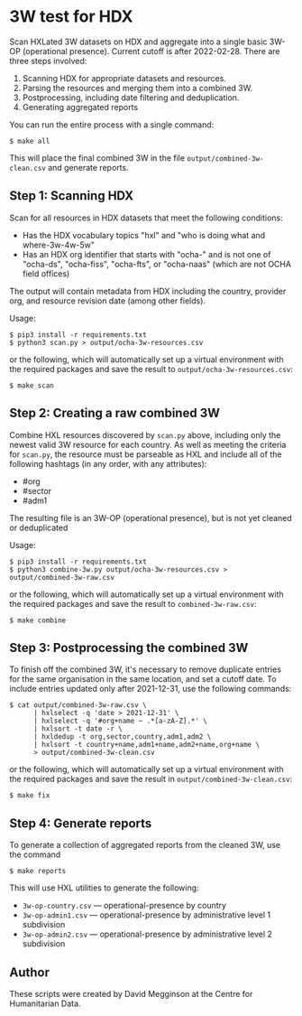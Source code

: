 3W test for HDX
===============

Scan HXLated 3W datasets on HDX and aggregate into a single basic 3W-OP (operational presence). Current cutoff is after 2022-02-28. There are three steps involved:

1. Scanning HDX for appropriate datasets and resources.
2. Parsing the resources and merging them into a combined 3W.
3. Postprocessing, including date filtering and deduplication.
4. Generating aggregated reports

You can run the entire process with a single command:

```
$ make all
```

This will place the final combined 3W in the file ``output/combined-3w-clean.csv`` and generate reports.


## Step 1: Scanning HDX

Scan for all resources in HDX datasets that meet the following conditions:

* Has the HDX vocabulary topics "hxl" and "who is doing what and where-3w-4w-5w"
* Has an HDX org identifier that starts with "ocha-" and is not one of "ocha-ds", "ocha-fiss", "ocha-fts", or "ocha-naas" (which are not OCHA field offices)

The output will contain metadata from HDX including the country, provider org, and resource revision date (among other fields).

Usage:

```
$ pip3 install -r requirements.txt
$ python3 scan.py > output/ocha-3w-resources.csv
```

or the following, which will automatically set up a virtual environment with the required packages and save the result to ``output/ocha-3w-resources.csv``:

```
$ make scan
```


## Step 2: Creating a raw combined 3W

Combine HXL resources discovered by ``scan.py`` above, including only the newest valid 3W resource for each country. As well as meeting the criteria for ``scan.py``, the resource must be parseable as HXL and include all of the following hashtags (in any order, with any attributes):

* #org
* #sector
* #adm1

The resulting file is an 3W-OP (operational presence), but is not yet cleaned or deduplicated

Usage:

```
$ pip3 install -r requirements.txt
$ python3 combine-3w.py output/ocha-3w-resources.csv > output/combined-3w-raw.csv
```

or the following, which will automatically set up a virtual environment with the required packages and save the result to ``combined-3w-raw.csv``:

```
$ make combine
```


## Step 3: Postprocessing the combined 3W

To finish off the combined 3W, it's necessary to remove duplicate entries for the same organisation in the same location, and set a cutoff date. To include entries updated only after 2021-12-31, use the following commands:

```
$ cat output/combined-3w-raw.csv \
      | hxlselect -q 'date > 2021-12-31' \
      | hxlselect -q '#org+name ~ .*[a-zA-Z].*' \
      | hxlsort -t date -r \
      | hxldedup -t org,sector,country,adm1,adm2 \
      | hxlsort -t country+name,adm1+name,adm2+name,org+name \
      > output/combined-3w-clean.csv
```

or the following, which will automatically set up a virtual environment with the required packages and save the result in ``output/combined-3w-clean.csv``:

```
$ make fix
```


## Step 4: Generate reports

To generate a collection of aggregated reports from the cleaned 3W, use the command

```
$ make reports
```

This will use HXL utilities to generate the following:

- ``3w-op-country.csv`` — operational-presence by country
- ``3w-op-admin1.csv`` — operational-presence by administrative level 1 subdivision
- ``3w-op-admin2.csv`` — operational-presence by administrative level 2 subdivision


## Author

These scripts were created by David Megginson at the Centre for Humanitarian Data.
